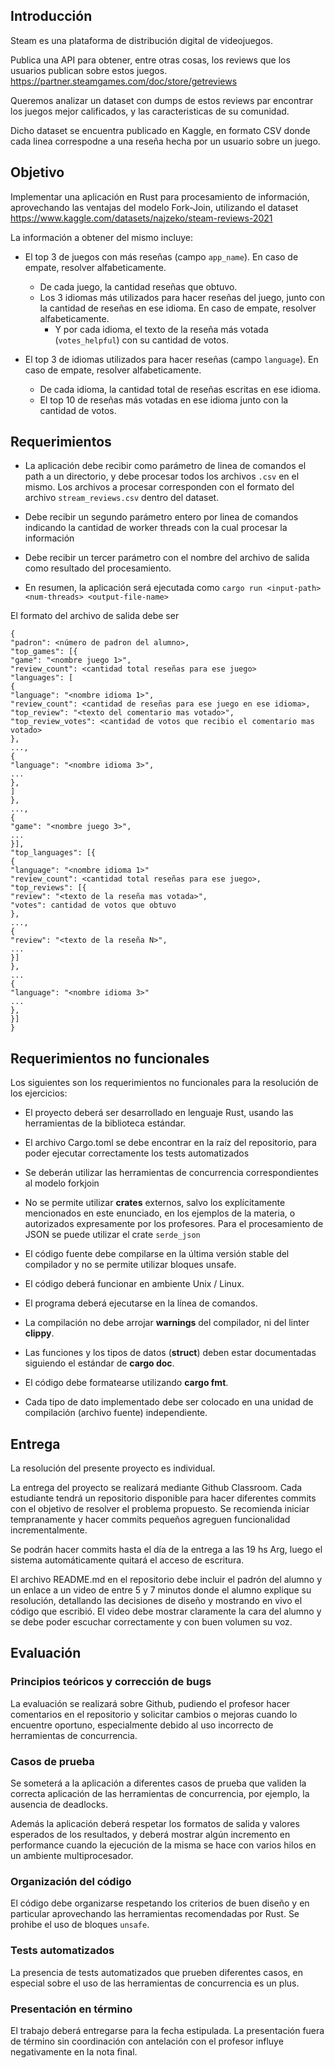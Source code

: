 ## Introducción

Steam es una plataforma de distribución digital de videojuegos.

Publica una API para obtener, entre otras cosas, los reviews que los usuarios publican sobre estos juegos.
https://partner.steamgames.com/doc/store/getreviews

Queremos analizar un dataset con dumps de estos reviews par encontrar los juegos mejor calificados, y las 
caracteristicas de su comunidad.

Dicho dataset se encuentra publicado en Kaggle, en formato CSV donde cada linea correspodne a una reseña hecha por un 
usuario sobre un juego.

## Objetivo
Implementar una aplicación en Rust para procesamiento de información, aprovechando las ventajas del modelo Fork-Join, 
utilizando el dataset https://www.kaggle.com/datasets/najzeko/steam-reviews-2021

La información a obtener del mismo incluye:

* El top 3 de juegos con más reseñas (campo `app_name`). En caso de empate, resolver alfabeticamente.
  * De cada juego, la cantidad reseñas que obtuvo.
  * Los 3 idiomas más utilizados para hacer reseñas del juego, junto con la cantidad de reseñas en ese idioma. En caso 
  de empate, resolver alfabeticamente.
    * Y por cada idioma, el texto de la reseña más votada (`votes_helpful`) con su cantidad de votos.
    
* El top 3 de idiomas utilizados para hacer reseñas (campo `language`). En caso de empate, resolver alfabeticamente.
  * De cada idioma, la cantidad total de reseñas escritas en ese idioma.
  * El top 10 de reseñas más votadas en ese idioma junto con la cantidad de votos.
  
## Requerimientos
  
* La aplicación debe recibir como parámetro de linea de comandos el path a un directorio, y debe procesar todos los 
archivos `.csv` en el mismo. Los archivos a procesar corresponden con el formato del archivo `stream_reviews.csv` dentro 
del dataset.

* Debe recibir un segundo parámetro entero por linea de comandos indicando la cantidad de worker threads con la cual 
procesar la información

* Debe recibir un tercer parámetro con el nombre del archivo de salida como resultado del procesamiento.

* En resumen, la aplicación será ejecutada como `cargo run <input-path> <num-threads> <output-file-name>`

El formato del archivo de salida debe ser
```
{
"padron": <número de padron del alumno>,
"top_games": [{
"game": "<nombre juego 1>",
"review_count": <cantidad total reseñas para ese juego>
"languages": [
{
"language": "<nombre idioma 1>",
"review_count": <cantidad de reseñas para ese juego en ese idioma>,
"top_review": "<texto del comentario mas votado>",
"top_review_votes": <cantidad de votos que recibio el comentario mas votado>
},
...,
{
"language": "<nombre idioma 3>",
...
},
]
},
...,
{
"game": "<nombre juego 3>",
...
}],
"top_languages": [{
{
"language": "<nombre idioma 1>"
"review_count": <cantidad total reseñas para ese juego>,
"top_reviews": [{
"review": "<texto de la reseña mas votada>",
"votes": cantidad de votos que obtuvo
},
...,
{
"review": "<texto de la reseña N>",
...
}]
},
...
{
"language": "<nombre idioma 3>"
...
},
}]
}
```

## Requerimientos no funcionales
Los siguientes son los requerimientos no funcionales para la resolución de los ejercicios:

* El proyecto deberá ser desarrollado en lenguaje Rust, usando las herramientas de la biblioteca estándar.

* El archivo Cargo.toml se debe encontrar en la raíz del repositorio, para poder ejecutar correctamente los tests 
automatizados

* Se deberán utilizar las herramientas de concurrencia correspondientes al modelo forkjoin

* No se permite utilizar **crates** externos, salvo los explícitamente mencionados en este enunciado, en los ejemplos 
de la materia, o autorizados expresamente por los profesores. Para el procesamiento de JSON se puede utilizar el crate 
`serde_json`

* El código fuente debe compilarse en la última versión stable del compilador y no se permite utilizar bloques unsafe.

* El código deberá funcionar en ambiente Unix / Linux.

* El programa deberá ejecutarse en la línea de comandos.

* La compilación no debe arrojar **warnings** del compilador, ni del linter **clippy**.

* Las funciones y los tipos de datos (**struct**) deben estar documentadas siguiendo el estándar de **cargo doc**.

* El código debe formatearse utilizando **cargo fmt**.

* Cada tipo de dato implementado debe ser colocado en una unidad de compilación (archivo fuente) independiente.

## Entrega
La resolución del presente proyecto es individual.

La entrega del proyecto se realizará mediante Github Classroom.
Cada estudiante tendrá un repositorio disponible para hacer diferentes commits con el objetivo de resolver el problema
propuesto. Se recomienda iniciar tempranamente y hacer commits pequeños agreguen funcionalidad incrementalmente.

Se podrán hacer commits hasta el día de la entrega a las 19 hs Arg, luego el sistema automáticamente quitará el acceso 
de escritura.

El archivo README.md en el repositorio debe incluir el padrón del alumno 
y un enlace a un video de entre 5 y 7 minutos donde el alumno explique su resolución, detallando las decisiones de
diseño y mostrando en vivo el código que escribió. El video debe mostrar claramente la cara del alumno y se debe poder 
escuchar correctamente y con buen volumen su voz.

## Evaluación

### Principios teóricos y corrección de bugs
La evaluación se realizará sobre Github, pudiendo el profesor hacer comentarios en el repositorio y solicitar cambios o 
mejoras cuando lo encuentre oportuno, especialmente debido al uso incorrecto de herramientas de concurrencia.

### Casos de prueba
Se someterá a la aplicación a diferentes casos de prueba que validen la correcta aplicación de las 
herramientas de concurrencia, por ejemplo, la ausencia de deadlocks.

Además la aplicación deberá respetar los formatos de salida y valores esperados de los resultados, y deberá mostrar 
algún incremento en performance cuando la ejecución de la misma se hace con varios hilos en un ambiente multiprocesador.

### Organización del código
El código debe organizarse respetando los criterios de buen diseño y en particular aprovechando las herramientas 
recomendadas por Rust. Se prohibe el uso de bloques `unsafe`.

### Tests automatizados
La presencia de tests automatizados que prueben diferentes casos, 
en especial sobre el uso de las herramientas de concurrencia es un plus.

### Presentación en término
El trabajo deberá entregarse para la fecha estipulada. 
La presentación fuera de término sin coordinación con antelación con el profesor influye negativamente en la nota final.
